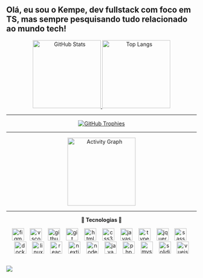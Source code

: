 ## Olá, eu sou o Kempe, dev fullstack com foco em TS, mas sempre pesquisando tudo relacionado ao mundo tech! 

<div align="center">
  <a href="https://github.com/CaueKempe">
    <img height="180em" src="https://github-readme-stats.vercel.app/api?username=CaueKempe&show_icons=true&theme=radical&count_private=true&include_all_commits=true" alt="GitHub Stats"/>
  </a>
  <a href="https://github.com/CaueKempe">
    <img height="180em" src="https://github-readme-stats.vercel.app/api/top-langs/?username=CaueKempe&layout=compact&theme=radical&langs_count=6&hide=jupyter%20notebook,tex,makefile,shell" alt="Top Langs"/>
  </a>
</div>

---

<div align="center">
  <a href="https://github.com/ryo-ma/github-profile-trophy">
    <img src="https://github-profile-trophy.vercel.app/?username=CaueKempe&theme=onedark&row=1&column=4&margin-w=15&margin-h=15" alt="GitHub Trophies" />
  </a>
</div>

---

<div align="center">
  <a href="https://github.com/CaueKempe">
    <img height="180em" src="https://github-readme-activity-graph.vercel.app/graph?username=CaueKempe&theme=github&area=true&hide_border=true" alt="Activity Graph" />
  </a>
</div>

---

<div align="center">
  <p><b>🌟 Tecnologias 🌟</b></p>
  <img src="https://cdn.jsdelivr.net/gh/devicons/devicon/icons/figma/figma-original.svg" height="32" alt="figma logo" />
  <img width="8" />
  <img src="https://cdn.jsdelivr.net/gh/devicons/devicon/icons/vscode/vscode-original.svg" height="32" alt="vscode logo" />
  <img width="8" />
  <img src="https://www.vectorlogo.zone/logos/github/github-tile.svg" height="32" alt="github logo" />
  <img width="8" />
  <img src="https://cdn.jsdelivr.net/gh/devicons/devicon/icons/git/git-original.svg" height="32" alt="git logo" />
  <img width="8" />
  <img src="https://cdn.jsdelivr.net/gh/devicons/devicon/icons/html5/html5-original.svg" height="32" alt="html5 logo" />
  <img width="8" />
  <img src="https://cdn.jsdelivr.net/gh/devicons/devicon/icons/css3/css3-original.svg" height="32" alt="css3 logo" />
  <img width="8" />
  <img src="https://cdn.jsdelivr.net/gh/devicons/devicon/icons/javascript/javascript-original.svg" height="32" alt="javascript logo" />
  <img width="8" />
  <img src="https://cdn.jsdelivr.net/gh/devicons/devicon/icons/typescript/typescript-original.svg" height="32" alt="typescript logo" />
  <img width="8" />
  <img src="https://cdn.jsdelivr.net/gh/devicons/devicon/icons/jquery/jquery-original.svg" height="32" alt="jquery logo" />
  <img width="8" />
  <img src="https://cdn.jsdelivr.net/gh/devicons/devicon/icons/sass/sass-original.svg" height="32" alt="sass logo" />
  <img width="8" />
  <img src="https://cdn.jsdelivr.net/gh/devicons/devicon/icons/docker/docker-original.svg" height="32" alt="docker logo" />
  <img width="8" />
  <img src="https://cdn.jsdelivr.net/gh/devicons/devicon/icons/linux/linux-original.svg" height="32" alt="linux logo" />
  <img width="8" />
  <img src="https://cdn.jsdelivr.net/gh/devicons/devicon/icons/react/react-original.svg" height="32" alt="react logo" />
  <img width="8" />
  <img src="https://cdn.jsdelivr.net/gh/devicons/devicon/icons/nextjs/nextjs-original.svg" height="32" alt="nextjs logo" />
  <img width="8" />
  <img src="https://cdn.jsdelivr.net/gh/devicons/devicon/icons/nodejs/nodejs-original.svg" height="32" alt="nodejs logo" />
  <img width="8" />
  <img src="https://cdn.jsdelivr.net/gh/devicons/devicon/icons/java/java-original.svg" height="32" alt="java logo" />
  <img width="8" />
  <img src="https://cdn.jsdelivr.net/gh/devicons/devicon/icons/php/php-original.svg" height="32" alt="php logo" />
  <img width="8" />
  <img src="https://cdn.jsdelivr.net/gh/devicons/devicon/icons/mysql/mysql-original.svg" height="32" alt="mysql logo" />
  <img width="8" />
  <img src="https://cdn.jsdelivr.net/gh/devicons/devicon/icons/solidjs/solidjs-original.svg" height="32" alt="solidjs logo" />
  <img width="8" />
  <img src="https://cdn.jsdelivr.net/gh/devicons/devicon/icons/vuejs/vuejs-original.svg" height="32" alt="vuejs logo" />


</div>


###

###

###
  
  ##
  
  <div>
  <a href="https://www.linkedin.com/in/cauekempe/" target="_blank"><img src="https://img.shields.io/badge/-LinkedIn-%230077B5?style=for-the-badge&logo=linkedin&logoColor=white" target="_blank"></a>
  </div>

